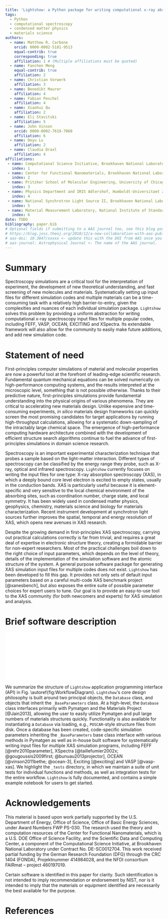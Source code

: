 ```yaml
---
title: 'Lightshow: a Python package for writing computational x-ray absorption spectroscopy input files'
tags:
  - Python
  - computational spectroscopy
  - condensed matter physics
  - materials science
authors:
  - name: Matthew R. Carbone
    orcid: 0000-0002-5181-9513
    equal-contrib: true
    corresponding: true
    affiliation: 1 # (Multiple affiliations must be quoted)
  - name: Fanchen Meng
    equal-contrib: true
    affiliation: 2
  - name: Christian Vorwerk
    affiliation: 3
  - name: Benedikt Maurer
    affiliation: 4
  - name: Fabian Peschel
    affiliation: 4
  - name: Xiaohui Qu
    affiliation: 2
  - name: Eli Stavitski
    affiliation: 5
  - name: John Vinson
    orcid: 0000-0002-7619-7060
    affiliation: 6
  - name: Deyu Lu
    affiliation: 2
  - name: Claudia Draxl
    affiliation: 4
affiliations:
 - name: Computational Science Initiative, Brookhaven National Laboratory, Upton, New York 11973, United States
   index: 1
 - name: Center for Functional Nanomaterials, Brookhaven National Laboratory, Upton, New York 11973, United States
   index: 2
 - name: Pritzker School of Molecular Engineering, University of Chicago, Chicago, IL 60637, United States
   index: 3
 - name: Physics Department and IRIS Adlershof, Humboldt-Universitaet zu Berlin, D-12489 Berlin, Germany
   index: 4
 - name: National Synchrotron Light Source II, Brookhaven National Laboratory, Upton, New York 11973, United States
   index: 5
 - name: Material Measurement Laboratory, National Institute of Standards and Technology, Gaithersburg, Maryland 20899, United States
   index: 6
date: TODO
bibliography: paper.bib
# Optional fields if submitting to a AAS journal too, see this blog post:
# https://blog.joss.theoj.org/2018/12/a-new-collaboration-with-aas-publishing
# aas-doi: 10.3847/xxxxx <- update this with the DOI from AAS once you know it.
# aas-journal: Astrophysical Journal <- The name of the AAS journal.
---
```


# Summary

Spectroscopy simulations are a critical tool for the interpretation of
experiment, the development of new theoretical understanding, and fast
screening of new molecules and materials. Systematically setting up input files
for different simulation codes and multiple materials can be a time-consuming
task with a relatively high barrier-to-entry, given the complexities and
nuances of each individual simulation package. `Lightshow` solves this problem
by providing a uniform abstraction for writing computational x-ray spectroscopy
input files for multiple popular codes, including FEFF, VASP, OCEAN, EXCITING
and XSpectra. Its extendable framework will also allow for the community to
easily make future additions, and add new simulation code.

# Statement of need

First-principles computer simulations of material and molecular properties are
now a powerful tool at the forefront of leading-edge scientific research.
Fundamental quantum mechanical equations can be solved numerically on
high-performance computing systems, and the results interpreted at the
microscopic level, something that is not possible otherwise. Thanks to their
predictive nature, first-principles simulations provide fundamental
understanding into the physical origins of various phenomena. They are critical
to accelerating new materials design. Unlike expensive and time-consuming
experiments, _in silico_ materials design frameworks can quickly screen the
most promising candidates for target applications by running high-throughput
calculations, allowing for a systematic down-sampling of the intractably large 
chemical space. The emergence of high-performance computing hardware
architecture combined with the development of efficient structure search
algorithms continue to fuel the advance of first-principles simulations in
domain science research.

Spectroscopy is an important experimental characterization technique that
probes a sample based on the light-matter interaction. Different types of
spectroscopy can be classified by the energy range they probe, such as X-ray,
optical and infrared spectroscopy. `Lightshow` currently focuses on writing
the input files for one type: X-ray absorption spectroscopy (XAS), in which a
deeply bound core level electron is excited to empty states, usually in the 
conduction bands. XAS is particularly useful because it is element-specific
and very sensitive to the local chemical environment of the absorbing sites,
such as coordination number, charge state, and local symmetry. It has been
widely used in condensed matter physics, geophysics, chemistry, materials
science and biology for materials characterization. Recent instrument
development at synchrotron light sources further improves the spatial, temporal
and energy resolution of XAS, which opens new avenues in XAS research.

Despite the growing demand in first-principles XAS spectroscopy, carrying out
practical calculations correctly is far from trivial, and requires a great deal
of expertise in electronic structure theory, creating a formidable barrier for
non-expert researchers. Most of the practical challenges boil down to the right
choice of input parameters, which depends on the level of theory, details of
the implementation of the simulation software and the atomic structure of the
system. A general purpose software package for generating XAS simulation input
files for multiple codes does not exist. `Lightshow` has been developed to
fill this gap. It provides not only sets of default input parameters based on
a careful multi-code XAS benchmark project [@xanesbench], but also exposes the
entire suite of possible parameter choices for expert users to tune. Our goal
is to provide an easy-to-use tool to the XAS community (for both newcomers
and experts) for XAS simulation and analysis.

# Brief software description

![Graphical representation of the organization of the `Lightshow` 
repository.\label{fig:WorkflowDiagram}](figures/Lightshow_Workflow_Diagram.pdf)

We summarize the structure of `Lightshow` application programming interface
(API) in Fig. \autoref{fig:WorkflowDiagram}. `Lightshow`'s core design
philosophy is built around two principal objects, the `Database` class, and
objects that inherit the `_BaseParameters` class. At a high-level, the
`Database` class interfaces primarily with Pymatgen and the Materials Project
[@Jain2013], allowing the user to easily utilize Pymatgen and pull large
numbers of materials structures quickly. Functionality is also available for
instantiating a `Database` via loading, e.g., `POSCAR`-style structure files
from disk. Once a database has been created, code-specific simulation
parameters inheriting the `_BaseParameters` base class interface with various
methods in Pymatgen as well as in-house built software for systematically
writing input files for multiple XAS simulation programs, including FEFF [@rehr2010parameter],
XSpectra [@taillefumier2002x; @gougoussis2009first; @bunuau2013projector],
OCEAN [@vinson2011bethe; @ocean-3], Exciting [@exciting] and VASP [@vasp-xas].
We highlight the `_tests` directory, in which we maintain a suite of unit tests
for individual functions and methods, as well as integration tests for the
entire workflow. `Lightshow` is fully documented, and contains a simple example
notebook for users to get started.


# Acknowledgements

This material is based upon work partially supported by the U.S. Department of
Energy, Office of Science, Office of Basic Energy Sciences, under Award Numbers
FWP PS-030. The research used the theory and computation resources of the
Center for Functional Nanomaterials, which is a U.S. DOE Office of Science
Facility, and the Scientific Data and Computing Center, a component of the
Computational Science Initiative, at Brookhaven National Laboratory under
Contract No. DE-SC0012704. This work received partial funding by the German
Research Foundation (DFG) through the CRC 1404 (FONDA), Projektnummer
414984028, and the NFDI consortium FAIRmat – project 460197019.

Certain software is identified in this paper for clarity. Such identification
is not intended to imply recommendation or endorsement by NIST, nor is it
intended to imply that the materials or equipment identified are necessarily
the best available for the purpose.

# References
